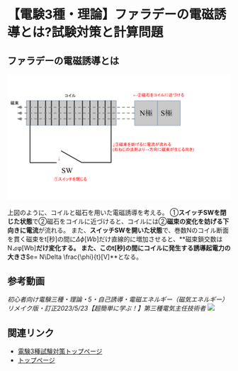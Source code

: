 # 【電験3種・理論】ファラデーの電磁誘導とは?試験対策と計算問題

## ファラデーの電磁誘導とは

![picture 1](./assets/2-4-faradays-electromagnetic-induction1.png)  

上図のように、コイルと磁石を用いた電磁誘導を考える。 
①**スイッチSWを閉じた状態**で②磁石をコイルに近づけると、コイルには②**磁束の変化を妨げる下向きに電流**が流れる。 
また、**スイッチSWを開いた状態**で、巻数Nのコイル断面を貫く磁束をt[秒]の間に$\Delta \phi [Wb]$だけ直線的に増加させると、**磁束鎖交数はN⊿φ[Wb]**だけ変化する。 
また、このt[秒]の間にコイルに発生する誘導起電力の大きさ**$e= N\Delta \frac{\phi}{t}[V]**となる。 

## 参考動画

*初心者向け電験三種・理論・5・自己誘導・電磁エネルギー（磁気エネルギー）リメイク版・訂正2023/5/23【超簡単に学ぶ！】第三種電気主任技術者*
 [![](https://img.youtube.com/vi/jFkyaCjHmBg/0.jpg)](https://www.youtube.com/watch?v=jFkyaCjHmBg)

## 関連リンク

- [電験3種試験対策トップページ](../index.md)
- [トップページ](../../../index.md)